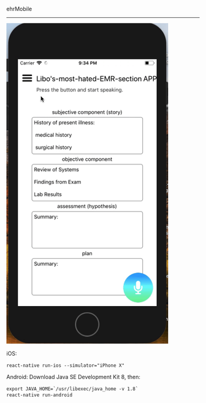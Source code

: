 ehrMobile

----------

![](assets/demo.gif)

iOS:

	react-native run-ios --simulator="iPhone X"

Android:
Download Java SE Development Kit 8, then:

	export JAVA_HOME=`/usr/libexec/java_home -v 1.8`
	react-native run-android